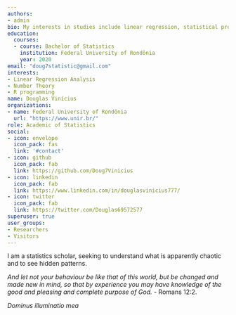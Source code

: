 ```yaml
---
authors:
- admin
bio: My interests in studies include linear regression, statistical probability programming in R.
education:
  courses:
  - course: Bachelor of Statistics
    institution: Federal University of Rondônia
    year: 2020
email: "doug7statistic@gmail.com"
interests:
- Linear Regression Analysis
- Number Theory
- R programming
name: Douglas Vinícius
organizations:
- name: Federal University of Rondônia
  url: "https://www.unir.br/"
role: Academic of Statistics
social:
- icon: envelope
  icon_pack: fas
  link: '#contact'
- icon: github
  icon_pack: fab
  link: https://github.com/Doug7Vinicius
- icon: linkedin
  icon_pack: fab
  link: https://www.linkedin.com/in/douglasvinicius777/
- icon: twitter
  icon_pack: fab
  link: https://twitter.com/Douglas69572577
superuser: true
user_groups:
- Researchers
- Visitors
---
```



I am a statistics scholar, seeking to understand what is apparently chaotic and to see hidden patterns.

*And let not your behaviour be like that of this world, but be changed and made new in mind, so that by experience you may have knowledge of the good and pleasing and complete purpose of God.* - Romans 12:2.

*Dominus illuminatio mea*
